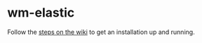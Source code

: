 # wm-elastic

Follow the [steps on the wiki](https://github.com/wmaop/wm-elastic/wiki) to get an installation up and running.
